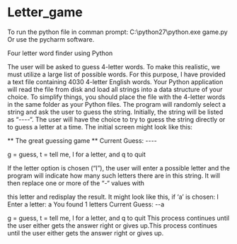 # Letter_game

To run the python file in comman prompt:  C:\python27\python.exe game.py
Or use the pycharm software.


Four letter word finder using Python

The user will be asked to guess 4-letter words. To make this realistic, we must utilize a large list of possible words. For this purpose, I have provided a text file containing 4030 4-letter English words.
Your Python application will read the file from disk and load all strings into a data structure of your choice. To simplify things, you should place the file with the 4-letter words in the same folder as
your Python files.
The program will randomly select a string and ask the user to guess the string. Initially, the string will be listed as “----“. The user will have the choice to try to guess the string directly or to guess a
letter at a time. The initial screen might look like this:

** The great guessing game **
Current Guess: ----

g = guess, t = tell me, l for a letter, and q to quit

If the letter option is chosen (“l”), the user will enter a possible letter and the program will indicate
how many such letters there are in this string. It will then replace one or more of the “-“ values with

this letter and redisplay the result. It might look like this, if ‘a’ is chosen:
l
Enter a letter:
a
You found 1 letters
Current Guess: --a

g = guess, t = tell me, l for a letter, and q to quit
This process continues until the user either gets the answer right or gives up.This process continues until the user either gets the answer right or gives up.

